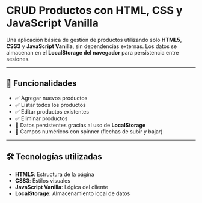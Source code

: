 # CRUD Productos con HTML, CSS y JavaScript Vanilla

Una aplicación básica de gestión de productos utilizando solo **HTML5**, **CSS3** y **JavaScript Vanilla**, sin dependencias externas. Los datos se almacenan en el **LocalStorage del navegador** para persistencia entre sesiones.

---

## 🧾 Funcionalidades

- ✅ Agregar nuevos productos
- ✅ Listar todos los productos
- ✅ Editar productos existentes
- ✅ Eliminar productos
- 💾 Datos persistentes gracias al uso de **LocalStorage**
- 🔢 Campos numéricos con spinner (flechas de subir y bajar)

---

## 🛠️ Tecnologías utilizadas

- **HTML5**: Estructura de la página
- **CSS3**: Estilos visuales
- **JavaScript Vanilla**: Lógica del cliente
- **LocalStorage**: Almacenamiento local de datos
